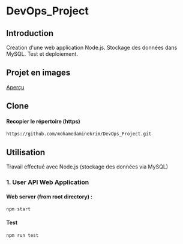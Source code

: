 # DevOps_Project
## Introduction
Creation d'une web application Node.js. Stockage des données dans MySQL. Test et deploiement.
## Projet en images
[Aperçu](ANNEX/ANNEXE.md)
## Clone
#### Recopier le répertoire (https)
	https://github.com/mohamedaminekrim/DevOps_Project.git
## Utilisation
Travail effectué avec Node.js (stockage des données via MySQL)
### 1. User API Web Application 
#### Web server (from root directory) :
	npm start
#### Test
	npm run test
